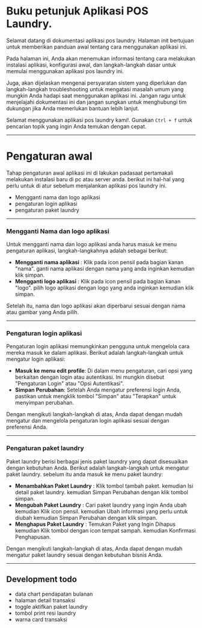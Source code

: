 # Buku petunjuk Aplikasi POS Laundry.

Selamat datang di dokumentasi aplikasi pos laundry. Halaman init bertujuan untuk memberikan panduan awal tentang cara menggunakan aplikasi ini.

Pada halaman ini, Anda akan menemukan informasi tentang cara melakukan instalasi aplikasi, konfigurasi awal, dan langkah-langkah dasar untuk memulai menggunakan aplikasi pos laundry ini.

Juga, akan dijelaskan mengenai persyaratan sistem yang diperlukan dan langkah-langkah troubleshooting untuk mengatasi masalah umum yang mungkin Anda hadapi saat menggunakan aplikasi ini. Jangan ragu untuk menjelajahi dokumentasi ini dan jangan sungkan untuk menghubungi tim dukungan jika Anda memerlukan bantuan lebih lanjut.

Selamat menggunakan aplikasi pos laundry kami!. Gunakan `Ctrl + f` untuk pencarian topik yang ingin Anda temukan dengan cepat.

---

# Pengaturan awal

Tahap pengaturan awal aplikasi ini di lakukan padasaat pertamakali melakukan instalasi baru di pc atau server anda. berikut ini hal-hal yang perlu untuk di atur sebelum menjalankan aplikasi pos laundry ini.

-   Mengganti nama dan logo aplikasi
-   pengaturan login aplikasi
-   pengaturan paket laundry

---

### Mengganti Nama dan logo aplikasi

Untuk mengganti nama dan logo aplikasi anda harus masuk ke menu pengaturan aplikasi, langkah-langkahnya adalah sebagai berikut:

-   **Mengganti nama aplikasi** : Klik pada icon pensil pada bagian kanan "nama". ganti nama aplikasi dengan nama yang anda inginkan kemudian klik simpan.
-   **Mengganti logo aplikasi** : Klik pada icon pensil pada bagian kanan "logo". pilih logo aplikasi dengan logo yang anda inginkan kemudian klik simpan.

Setelah itu, nama dan logo aplikasi akan diperbarui sesuai dengan nama atau gambar yang Anda pilih.

---

### Pengaturan login aplikasi

Pengaturan login aplikasi memungkinkan pengguna untuk mengelola cara mereka masuk ke dalam aplikasi. Berikut adalah langkah-langkah untuk mengatur login aplikasi:

-   **Masuk ke menu edit profile**: Di dalam menu pengaturan, cari opsi yang berkaitan dengan login atau autentikasi. Ini mungkin disebut "Pengaturan Login" atau "Opsi Autentikasi".
-   **Simpan Perubahan**: Setelah Anda mengatur preferensi login Anda, pastikan untuk mengklik tombol "Simpan" atau "Terapkan" untuk menyimpan perubahan.

Dengan mengikuti langkah-langkah di atas, Anda dapat dengan mudah mengatur dan mengelola pengaturan login aplikasi sesuai dengan preferensi Anda.

---

### Pengaturan paket laundry

Paket laundry berisi berbagai jenis paket laundry yang dapat disesuaikan dengan kebutuhan Anda. Berikut adalah langkah-langkah untuk mengatur paket laundry. sebelum itu anda masuk ke menu paket laundry:

-   **Menambahkan Paket Laundry** : Klik tombol tambah paket. kemudian Isi detail paket laundry. kemudian Simpan Perubahan dengan klik tombol simpan.
-   **Mengubah Paket Laundry** : Cari paket laundry yang ingin Anda ubah kemudian Klik icon pensil. kemudian Ubah informasi yang perlu untuk diubah kemudian Simpan Perubahan dengan klik simpan.
-   **Menghapus Paket Laundry** : Temukan Paket yang Ingin Dihapus kemudian Klik tombol dengan icon tempat sampah. kemudian Konfirmasi Penghapusan.

Dengan mengikuti langkah-langkah di atas, Anda dapat dengan mudah mengatur paket laundry sesuai dengan kebutuhan bisnis Anda.

---

## Development todo

-   data chart pendapatan bulanan
-   halaman detail transaksi
-   toggle aktifkan paket laundry
-   tombol print resi laundry
-   warna card transaksi
